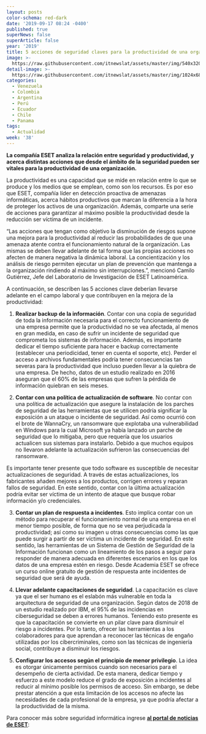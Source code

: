 ```yaml
---
layout: posts
color-schema: red-dark
date: '2019-09-17 08:24 -0400'
published: true
superNews: false
superArticle: false
year: '2019'
title: 5 acciones de seguridad claves para la productividad de una organización
image: >-
  https://raw.githubusercontent.com/itnewslat/assets/master/img/540x320/Organizacion-p.jpg
detail-image: >-
  https://raw.githubusercontent.com/itnewslat/assets/master/img/1024x680/Organizacion-g.jpg
categories:
  - Venezuela
  - Colombia
  - Argentina
  - Perú
  - Ecuador
  - Chile
  - Panama
tags:
  - Actualidad
week: '38'
---
```

**La compañía ESET analiza la relación entre seguridad y productividad, y acerca distintas acciones que desde el ámbito de la seguridad pueden ser vitales para la productividad de una organización.**

La productividad es una capacidad que se mide en relación entre lo que se produce y los medios que se emplean, como son los recursos. Es por eso que ESET, compañía líder en detección proactiva de amenazas informáticas, acerca hábitos productivos que marcan la diferencia a la hora de proteger los activos de una organización. Además, comparte una serie de acciones para garantizar al máximo posible la productividad desde la reducción ser víctima de un incidente.
 
“Las acciones que tengan como objetivo la disminución de riesgos supone una mejora para la productividad al reducir las probabilidades de que una amenaza atente contra el funcionamiento natural de la organización. Las mismas se deben llevar adelante de tal forma que las propias acciones no afecten de manera negativa la dinámica laboral. La concientización y los análisis de riesgo permiten ejecutar un plan de prevención que mantenga a la organización rindiendo al máximo sin interrupciones.”, mencionó Camilo Gutiérrez, Jefe del Laboratorio de Investigación de ESET Latinoamérica.
 
A continuación, se describen las 5 acciones clave deberían llevarse adelante en el campo laboral y que contribuyen en la mejora de la productividad:
 
1. **Realizar backup de la información**. Contar con una copia de seguridad de toda la información necesaria para el correcto funcionamiento de una empresa permite que la productividad no se vea afectada, al menos en gran medida, en caso de sufrir un incidente de seguridad que comprometa los sistemas de información. Además, es importante dedicar el tiempo suficiente para hacer e backup correctamente (establecer una periodicidad, tener en cuenta el soporte, etc). Perder el acceso a archivos fundamentales podría tener consecuencias tan severas para la productividad que incluso pueden llevar a la quiebra de una empresa. De hecho, datos de un estudio realizado en 2016 aseguran que el 60% de las empresas que sufren la pérdida de información quiebran en seis meses.
 
2. **Contar con una política de actualización de software**. No contar con una política de actualización que asegure la instalación de los parches de seguridad de las herramientas que se utilicen podría significar la exposición a un ataque o incidente de seguridad. Así como ocurrió con el brote de WannaCry, un ransomware que explotaba una vulnerabilidad en Windows para la cual Microsoft ya había lanzado un parche de seguridad que lo mitigaba, pero que requería que los usuarios actualicen sus sistemas para instalarlo. Debido a que muchos equipos no llevaron adelante la actualización sufrieron las consecuencias del ransomware.
 
Es importante tener presente que todo software es susceptible de necesitar actualizaciones de seguridad. A través de estas actualizaciones, los fabricantes añaden mejores a los productos, corrigen errores y reparan fallos de seguridad. En este sentido, contar con la última actualización podría evitar ser víctima de un intento de ataque que busque robar información y/o credenciales.
 
3. **Contar un plan de respuesta a incidentes**. Esto implica contar con un método para recuperar el funcionamiento normal de una empresa en el menor tiempo posible, de forma que no se vea perjudicada la productividad; así como su imagen u otras consecuencias como las que puede surgir a partir de ser víctima un incidente de seguridad. En este sentido, las herramientas de un Sistema de Gestión de Seguridad de la Información funcionan como un lineamiento de los pasos a seguir para responder de manera adecuada en diferentes escenarios en los que los datos de una empresa estén en riesgo.
Desde Academia ESET se ofrece un curso online gratuito de gestión de respuesta ante incidentes de seguridad que será de ayuda.
 
4. **Llevar adelante capacitaciones de seguridad**. La capacitación es clave ya que el ser humano es el eslabón más vulnerable en toda la arquitectura de seguridad de una organización. Según datos de 2018 de un estudio realizado por IBM, el 95% de las incidencias en ciberseguridad se deben a errores humanos. Teniendo esto presente es que la capacitación se convierte en un pilar clave para disminuir el riesgo a incidentes. Por lo tanto, ofrecer las herramientas a los colaboradores para que aprendan a reconocer las técnicas de engaño utilizadas por los cibercriminales, como son las técnicas de ingeniería social, contribuye a disminuir los riesgos.
 
5. **Configurar los accesos según el principio de menor privilegio**. La idea es otorgar únicamente permisos cuando son necesarios para el desempeño de cierta actividad. De esta manera, dedicar tiempo y esfuerzo a este modelo reduce el grado de exposición a incidentes al reducir al mínimo posible los permisos de acceso. Sin embargo, se debe prestar atención a que esta limitación de los accesos no afecte las necesidades de cada profesional de la empresa, ya que podría afectar a la productividad de la misma.
 
Para conocer más sobre seguridad informática ingrese **[al portal de noticias de ESET](https://www.welivesecurity.com/la-es/2019/06/20/acciones-seguridad-clave-productividad-organizacion/)**:
